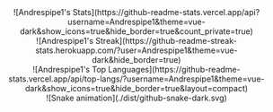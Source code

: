 <div align="center">
![Andrespipe1's Stats](https://github-readme-stats.vercel.app/api?username=Andrespipe1&theme=vue-dark&show_icons=true&hide_border=true&count_private=true)<br>
![Andrespipe1's Streak](https://github-readme-streak-stats.herokuapp.com/?user=Andrespipe1&theme=vue-dark&hide_border=true)<br>
![Andrespipe1's Top Languages](https://github-readme-stats.vercel.app/api/top-langs/?username=Andrespipe1&theme=vue-dark&show_icons=true&hide_border=true&layout=compact)<br>
![Snake animation](./dist/github-snake-dark.svg)
</div>
